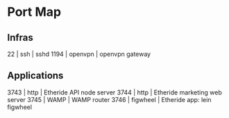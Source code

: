 # Port Map

## Infras

22 | ssh | sshd
1194 | openvpn | openvpn gateway

## Applications

3743 | http | Etheride API node server
3744 | http | Etheride marketing web server
3745 | WAMP | WAMP router
3746 | figwheel | Etheride app: lein figwheel
